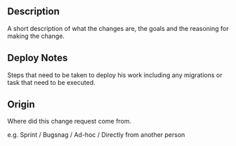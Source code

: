 ## Description

A short description of what the changes are, the goals and the reasoning for
making the change.

## Deploy Notes

Steps that need to be taken to deploy his work including any migrations or task
that need to be executed.

## Origin

Where did this change request come from.

e.g. Sprint / Bugsnag / Ad-hoc / Directly from another person
